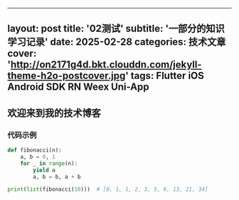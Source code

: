 

---
layout: post
title: '02测试'
subtitle: '一部分的知识学习记录'
date: 2025-02-28
categories: 技术文章
cover: 'http://on2171g4d.bkt.clouddn.com/jekyll-theme-h2o-postcover.jpg'
tags:  Flutter iOS Android SDK RN Weex Uni-App 
---

 
## 欢迎来到我的技术博客

### 代码示例
```python
def fibonacci(n):
    a, b = 0, 1
    for _ in range(n):
        yield a
        a, b = b, a + b

print(list(fibonacci(10)))  # [0, 1, 1, 2, 3, 5, 8, 13, 21, 34]
```


